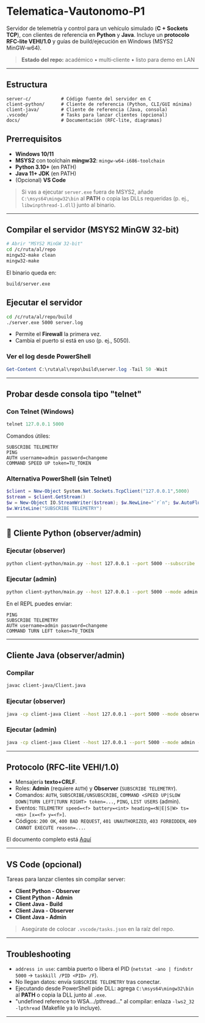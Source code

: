 # Telematica‑Vautonomo‑P1

Servidor de telemetría y control para un vehículo simulado (**C + Sockets TCP**), con clientes de referencia en **Python** y **Java**. Incluye un **protocolo RFC‑lite VEHI/1.0** y guías de build/ejecución en Windows (MSYS2 MinGW‑w64).

> **Estado del repo:** académico • multi‑cliente • listo para demo en LAN

---

## Estructura

```
server-c/           # Código fuente del servidor en C
client-python/      # Cliente de referencia (Python, CLI/GUI mínima)
client-java/        # Cliente de referencia (Java, consola)
.vscode/            # Tasks para lanzar clientes (opcional)
docs/               # Documentación (RFC‑lite, diagramas)
```

## Prerrequisitos

* **Windows 10/11**
* **MSYS2** con toolchain **mingw32**: `mingw-w64-i686-toolchain`
* **Python 3.10+** (en PATH)
* **Java 11+ JDK** (en PATH)
* (Opcional) **VS Code**

> Si vas a ejecutar `server.exe` fuera de MSYS2, añade `C:\msys64\mingw32\bin` al **PATH** o copia las DLLs requeridas (p. ej., `libwinpthread-1.dll`) junto al binario.

---

## Compilar el servidor (MSYS2 MinGW 32‑bit)

```bash
# Abrir "MSYS2 MinGW 32-bit"
cd /c/ruta/al/repo
mingw32-make clean
mingw32-make
```

El binario queda en:

```
build/server.exe
```

## Ejecutar el servidor

```bash
cd /c/ruta/al/repo/build
./server.exe 5000 server.log
```

* Permite el **Firewall** la primera vez.
* Cambia el puerto si está en uso (p. ej., 5050).

### Ver el log desde PowerShell

```powershell
Get-Content C:\ruta\al\repo\build\server.log -Tail 50 -Wait
```

---

## Probar desde consola tipo "telnet"

### Con Telnet (Windows)

```powershell
telnet 127.0.0.1 5000
```

Comandos útiles:

```
SUBSCRIBE TELEMETRY
PING
AUTH username=admin password=changeme
COMMAND SPEED UP token=TU_TOKEN
```

### Alternativa PowerShell (sin Telnet)

```powershell
$client = New-Object System.Net.Sockets.TcpClient("127.0.0.1",5000)
$stream = $client.GetStream()
$w = New-Object IO.StreamWriter($stream); $w.NewLine="`r`n"; $w.AutoFlush=$true
$w.WriteLine("SUBSCRIBE TELEMETRY")
```

---

## 🐍 Cliente Python (observer/admin)

### Ejecutar (observer)

```bash
python client-python/main.py --host 127.0.0.1 --port 5000 --subscribe
```

### Ejecutar (admin)

```bash
python client-python/main.py --host 127.0.0.1 --port 5000 --mode admin --user admin --pass changeme --subscribe
```

En el REPL puedes enviar:

```
PING
SUBSCRIBE TELEMETRY
AUTH username=admin password=changeme
COMMAND TURN LEFT token=TU_TOKEN
```

---

## Cliente Java (observer/admin)

### Compilar

```bash
javac client-java/Client.java
```

### Ejecutar (observer)

```bash
java -cp client-java Client --host 127.0.0.1 --port 5000 --mode observer --subscribe true
```

### Ejecutar (admin)

```bash
java -cp client-java Client --host 127.0.0.1 --port 5000 --mode admin --user admin --pass changeme --subscribe true
```

---

## Protocolo (RFC‑lite VEHI/1.0)

* Mensajería **texto+CRLF**.
* Roles: **Admin** (requiere `AUTH`) y **Observer** (`SUBSCRIBE TELEMETRY`).
* Comandos: `AUTH`, `SUBSCRIBE/UNSUBSCRIBE`, `COMMAND <SPEED UP|SLOW DOWN|TURN LEFT|TURN RIGHT> token=...`, `PING`, `LIST USERS` (admin).
* Eventos: `TELEMETRY speed=<f> battery=<int> heading=<N|E|S|W> ts=<ms> [x=<f> y=<f>]`.
* Códigos: `200 OK`, `400 BAD REQUEST`, `401 UNAUTHORIZED`, `403 FORBIDDEN`, `409 CANNOT EXECUTE reason=...`.

El documento completo está [Aquí](./docs/RFC)

---

## VS Code (opcional)

Tareas para lanzar clientes sin compilar server:

* **Client Python - Observer**
* **Client Python - Admin**
* **Client Java - Build**
* **Client Java - Observer**
* **Client Java - Admin**

> Asegúrate de colocar `.vscode/tasks.json` en la raíz del repo.

---

## Troubleshooting

* `address in use`: cambia puerto o libera el PID (`netstat -ano | findstr 5000` → `taskkill /PID <PID> /F`).
* No llegan datos: envía `SUBSCRIBE TELEMETRY` tras conectar.
* Ejecutando desde PowerShell pide DLL: agrega `C:\msys64\mingw32\bin` al **PATH** o copia la DLL junto al `.exe`.
* "undefined reference to WSA.../pthread..." al compilar: enlaza `-lws2_32 -lpthread` (Makefile ya lo incluye).

---
